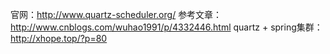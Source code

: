 官网：http://www.quartz-scheduler.org/
参考文章：http://www.cnblogs.com/wuhao1991/p/4332446.html
quartz + spring集群：http://xhope.top/?p=80

